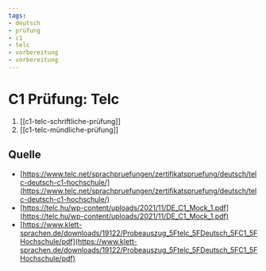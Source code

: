 ```yaml
---
tags: 
- deutsch
- prüfung
- c1
- telc
- vorbereitung
- vorbereitung
---
```


# C1 Prüfung: Telc

1. [[c1-telc-schriftliche-prüfung]]
2. [[c1-telc-mündliche-prüfung]]

## Quelle

- [https://www.telc.net/sprachpruefungen/zertifikatspruefung/deutsch/telc-deutsch-c1-hochschule/](https://www.telc.net/sprachpruefungen/zertifikatspruefung/deutsch/telc-deutsch-c1-hochschule/)
- [https://telc.hu/wp-content/uploads/2021/11/DE_C1_Mock_1.pdf](https://telc.hu/wp-content/uploads/2021/11/DE_C1_Mock_1.pdf)
- [https://www.klett-sprachen.de/downloads/19122/Probeauszug_5Ftelc_5FDeutsch_5FC1_5FHochschule/pdf](https://www.klett-sprachen.de/downloads/19122/Probeauszug_5Ftelc_5FDeutsch_5FC1_5FHochschule/pdf)
